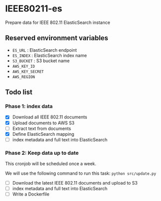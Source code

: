 # IEEE80211-es

Prepare data for IEEE 802.11 ElasticSearch instance

## Reserved environment variables

- `ES_URL` : ElasticSearch endpoint
- `ES_INDEX` : ElasticSearch index name
- `S3_BUCKET` : S3 bucket name
- `AWS_KEY_ID`
- `AWS_KEY_SECRET`
- `AWS_REGION`

## Todo list

### Phase 1: index data

- [X] Download all IEEE 802.11 documents 
- [X] Upload documents to AWS S3
- [ ] Extract text from documents
- [X] Define ElasticSearch mapping
- [ ] index metadata and full text into ElasticSearch

### Phase 2: Keep data up to date

This cronjob will be scheduled once a week.

We will use the following command to run this task: `python src/update.py`

- [ ] Download the latest IEEE 802.11 documents and upload to S3
- [ ] index metadata and full text into ElasticSearch
- [ ] Write a Dockerfile
